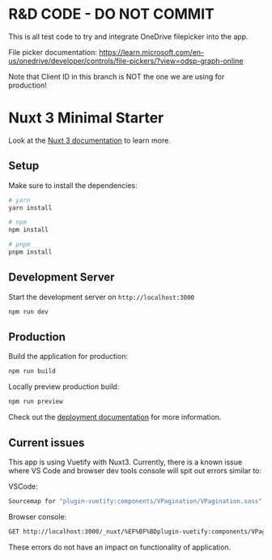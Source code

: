 # R&D CODE - DO NOT COMMIT
This is all test code to try and integrate OneDrive filepicker into the app. 

File picker documentation: https://learn.microsoft.com/en-us/onedrive/developer/controls/file-pickers/?view=odsp-graph-online

Note that Client ID in this branch is NOT the one we are using for production!

# Nuxt 3 Minimal Starter

Look at the [Nuxt 3 documentation](https://nuxt.com/docs/getting-started/introduction) to learn more.

## Setup

Make sure to install the dependencies:

```bash
# yarn
yarn install

# npm
npm install

# pnpm
pnpm install
```

## Development Server

Start the development server on `http://localhost:3000`

```bash
npm run dev
```

## Production

Build the application for production:

```bash
npm run build
```

Locally preview production build:

```bash
npm run preview
```

Check out the [deployment documentation](https://nuxt.com/docs/getting-started/deployment) for more information.

## Current issues

This app is using Vuetify with Nuxt3. Currently, there is a known issue where VS Code and browser dev tools console will spit out errors similar to: 

VSCode:
```bash
Sourcemap for "plugin-vuetify:components/VPagination/VPagination.sass" points to missing source files  
```

Browser console:
```bash
GET http://localhost:3000/_nuxt/%EF%BF%BDplugin-vuetify:components/VPagination/VPagination.sass net::ERR_ABORTED 404 (Page not found: /_nuxt/%EF%BF%BDplugin-vuetify:components/VPagination/VPagination.sass)
```

These errors do not have an impact on functionality of application.